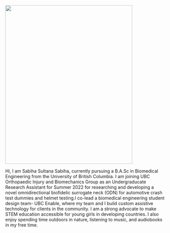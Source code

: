 <img src="https://user-images.githubusercontent.com/102712361/163490334-e807c67a-d85e-4580-9e3b-a7f19a641e27.png" width="400" height="500" />

Hi, I am Sabiha Sultana Sabiha, currently pursuing a B.A.Sc in Biomedical Engineering from the University of British Columbia. 
I am  joining UBC Orthopaedic Injury and Biomechanics Group as an Undergraducate Research Assistant for Summer 2022 for researching and developing a novel omnidirectional biofidelic surrogate neck (ODN) for automotive crash test dummies and helmet testing.I co-lead a biomedical engineering student design team- UBC Enable, where my team and I build custom assistive technology for clients in the community.
I am a strong advocate to make STEM education accessible for young girls in developing countries. I also enjoy spending time outdoors in nature, listening to music, and audiobooks in my free time.  

<!---
sabiha998/sabiha998 is a ✨ special ✨ repository because its `README.md` (this file) appears on your GitHub profile.
You can click the Preview link to take a look at your changes.
--->
